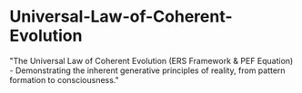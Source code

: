 # Universal-Law-of-Coherent-Evolution
"The Universal Law of Coherent Evolution (ERS Framework &amp; PEF Equation) - Demonstrating the inherent generative principles of reality, from pattern formation to consciousness."
